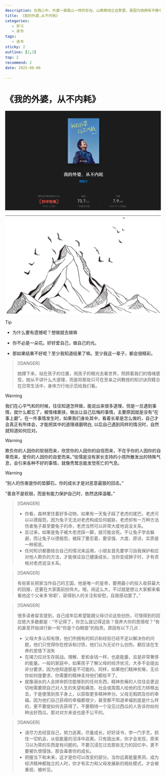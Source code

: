 ```yaml
---
description: 在我心中，外婆一直是山一样的存在。山稳稳地立在那里，是因为她拥有平静与力量。飞鸟停在山巅，是因为她相信自己的翅膀。你生而为山，何拘为一朵花？你生而有翼，何愿一生匍匐?
title: 《我的外婆,从不内耗》
categories: 
   - 学习
   - 读书
tags: 
   - 读书
sticky: 2
outline: [2,3]
top: 2
recommend: 2
date: 2025-06-06

---
```


# 《我的外婆，从不内耗》

![image-20250608141436803](images/image-20250608141436803.png)

![](images/image-20250608141710583.png)

> [!TIP]
>
> - 为什么要有遗憾呢？想做就去做嘛
>
> - 你不必是一朵花。好好爱自己，做自己的光。
> - 那如果结果不好呢？至少我知道结果了嘛。至少我这一辈子，都会很精彩。

>[!DANGER]
>
>她蹲下来，站在孩子的位置，用孩子的眼光去看世界，照顾着我们的情绪感受。她从不讲什么大道理，而是将那些只可在至亲之间教授的知识诀窍糅合在日常生活中，身体力行地示范给我们看。

>[!WARNING]
>
>我们在心平气和的时候，往往知道怎样做，能说出来很多道理，但是一旦遇到事情，就什么都忘了，被情绪裹挟，做出让自己后悔的事情，主要原因就是没有“在事上磨”。在一件事情发生时，如果我们身处其中，看着长辈是怎么做的，自己才会真正有所体会，才能把其中的道理琢磨明白, 以后自己遇到同样的情况时，自然就知道如何应对。

>[!WARNING]
>
>欺负你的人因你的软弱而来，欣赏你的人因你的自信而来，不在乎你的人因你的自卑而来，爱你的人因你的自爱而来。”怯懦是没有家长支持的小孩所散发出的特殊气息，会引来各种不好的事情，就像秃鹫总能发觉死亡的气息。

>[!WARNING]
>
>“别人的伤害是你的垫脚石，你的成长才是对恶意最狠的回击。”
>
>“善良不是软弱，而是有能力保护自己时，依然选择温暖。”

>[!DANGER]
>
>- 你看，森林里住着好多动物，如果有一天兔子踩了老虎的尾巴，老虎可以以德报怨，因为兔子无法对老虎构成任何威胁，老虎却有一万种方法伤害兔子甚至要兔子的命，老虎当然可以非常大度地说没关系。
>- 反过来，如果是兔子被大老虎踩一脚，就可能会死。不让兔子学会躲避，而让兔子以德报怨，被踩了要忍着，要坚强、大度、原谅，实质是一种邪恶。
>- 任何知识都要结合自己的情况来运用，小朋友首先要学习自我保护和应对他人欺负的方法，才能保证自己健康成长，当你变成狮子时，才有资格对老虎说没关系。

>[!DANGER]
>
>有些家长把家当作自己的王国，他是唯一的皇帝，要用最小的投入收获最大的回报，还要在大家面前扮伟大。哦，闹这么大，不过就是想让大家都来看看他这个父亲多‘称职’，获得别人的关注和安慰，自我感动罢了。”

>[!DANGER]
>
>很多读者留言提到，自己成年后希望能跟父母讨论这些创伤，可惜得到的回应绝大多数都是：“不记得了，你怎么就记得这些？我养大你的恩情呢？”有的甚至开始进行新一轮“你是个白眼狼”的指责。原因有以下几点：
>
>- 父母大多认知有限，他们所拥有的知识和经验已经不足以解决你的问题，他们只觉得你在控诉和讨债，他们认为无论什么创伤，都应该在生养的恩情下消失
>- 在竭力应对生存挑战。理解、爱和金钱一样，也是能量，且是非常奢侈的能量。一般的家庭中，如果孩子了解父母的经济状况，大多不会提出非分要求，因为他知道那是不可能的。同样，如果他们精神贫瘠，无论你如何提要求，你需要的精神支持他们都给不了。
>- 就像溺水的人会拼命抓住能够到的任何东西，精神贫瘠的人往往会更迫切地需要把自己对人生的失望和痛苦、社会或周围人给他的压力转移出去，于是便落到孩子身上，以获取更多精神养分。父母无暇顾及你的幸福，因为他们自己获得的幸福都很少，甚至都不知道幸福到底是什么样的，更不要提如何去获得了。不要期待一个没见过西瓜的人告诉你如何种出好西瓜，那对对方来说也是不公平的。

>[!DANGER]
>
>- 请尽力去经营自己，努力逃离，尽量成长，好好读书，学一门手艺。抓住一切机会，从低能量的沼泽中逃离。只有跳出来，你才会发现，原来习以为常的东西是有问题的。不要沉浸在过去那些无力的回忆中，更不要被仇恨侵蚀，那会毒害你的成长。
>- 把握当下和未来，这才是你可以改变的部分。当你远离能量黑洞，成为经济精神都独立的人时，你才有实力和父母发展新的相处模式，才会被重视、被听见。